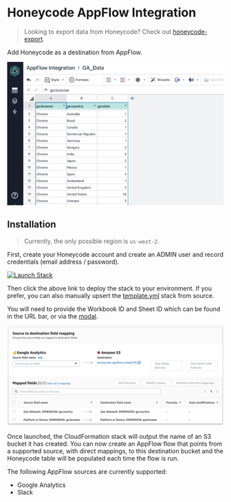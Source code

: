 # Honeycode AppFlow Integration

> Looking to export data from Honeycode? Check out [honeycode-export](https://github.com/iann0036/honeycode-export).

Add Honeycode as a destination from AppFlow.

![Honeycode Screenshot](assets/screen1.png)

## Installation

> Currently, the only possible region is `us-west-2`.

First, create your Honeycode account and create an ADMIN user and record credentials (email address / password).

[![Launch Stack](https://cdn.rawgit.com/buildkite/cloudformation-launch-stack-button-svg/master/launch-stack.svg)](https://us-west-2.console.aws.amazon.com/cloudformation/home?region=us-west-2#/stacks/quickcreate?templateUrl=https%3A%2F%2Fs3.amazonaws.com%2Fianmckay-us-west-2%2Fhoneycode-appflow%2Ftemplate.yml&stackName=honeycode-appflow)

Then click the above link to deploy the stack to your environment. If you prefer, you can also manually upsert the [template.yml](https://github.com/iann0036/honeycode-appflow-integration/blob/master/template.yml) stack from source.

You will need to provide the Workbook ID and Sheet ID which can be found in the URL bar, or via the [modal](https://docs.aws.amazon.com/honeycode/latest/UserGuide/arns-and-ids.html).

![AppFlow Screenshot](assets/screen2.png)

Once launched, the CloudFormation stack will output the name of an S3 bucket it has created. You can now create an AppFlow flow that points from a supported source, with direct mappings, to this destination bucket and the Honeycode table will be populated each time the flow is run.

The following AppFlow sources are currently supported:

* Google Analytics
* Slack
